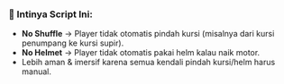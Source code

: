 ### 🎯 Intinya Script Ini:

* **No Shuffle** → Player tidak otomatis pindah kursi (misalnya dari kursi penumpang ke kursi supir).
* **No Helmet** → Player tidak otomatis pakai helm kalau naik motor.
* Lebih aman & imersif karena semua kendali pindah kursi/helm harus manual.

